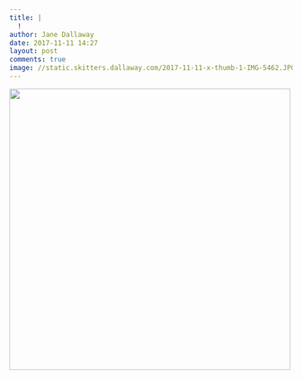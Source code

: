```yaml
---
title: |
  !
author: Jane Dallaway
date: 2017-11-11 14:27
layout: post
comments: true
image: //static.skitters.dallaway.com/2017-11-11-x-thumb-1-IMG-5462.JPG
---
```


<div>
        <a href="//static.skitters.dallaway.com/2017-11-11-x-fullsize-1-IMG-5462.JPG">
          <img src="//static.skitters.dallaway.com/2017-11-11-x-thumb-1-IMG-5462.JPG" width="500" height="500"/>
        </a>
      </div>


  
      